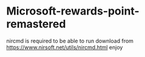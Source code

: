 # Microsoft-rewards-point-remastered
nircmd is required to be able to run 
download from https://www.nirsoft.net/utils/nircmd.html
enjoy
